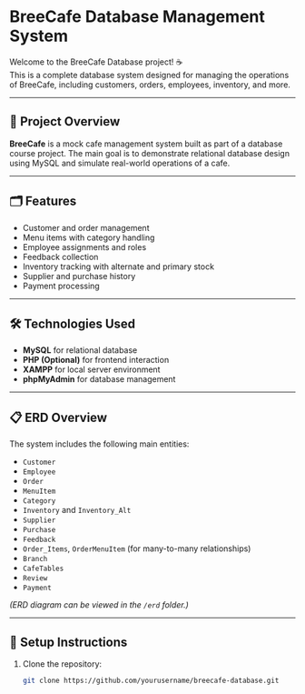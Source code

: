 # BreeCafe Database Management System

Welcome to the BreeCafe Database project! ☕  
This is a complete database system designed for managing the operations of BreeCafe, including customers, orders, employees, inventory, and more.

---

## 📌 Project Overview

**BreeCafe** is a mock cafe management system built as part of a database course project. The main goal is to demonstrate relational database design using MySQL and simulate real-world operations of a cafe.

---

## 🗂️ Features

- Customer and order management  
- Menu items with category handling  
- Employee assignments and roles  
- Feedback collection  
- Inventory tracking with alternate and primary stock  
- Supplier and purchase history  
- Payment processing  

---

## 🛠️ Technologies Used

- **MySQL** for relational database
- **PHP (Optional)** for frontend interaction
- **XAMPP** for local server environment
- **phpMyAdmin** for database management

---

## 📋 ERD Overview

The system includes the following main entities:

- `Customer`
- `Employee`
- `Order`
- `MenuItem`
- `Category`
- `Inventory` and `Inventory_Alt`
- `Supplier`
- `Purchase`
- `Feedback`
- `Order_Items`, `OrderMenuItem` (for many-to-many relationships)
- `Branch`
- `CafeTables`
- `Review`
- `Payment`

*(ERD diagram can be viewed in the `/erd` folder.)*

---

## 🔧 Setup Instructions

1. Clone the repository:
   ```bash
   git clone https://github.com/yourusername/breecafe-database.git
